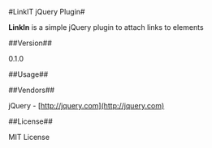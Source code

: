 #LinkIT jQuery Plugin#

**LinkIn** is a simple jQuery plugin to attach links to elements

##Version##

0.1.0

##Usage##



##Vendors##

jQuery - [http://jquery.com](http://jquery.com)


##License##

MIT License
